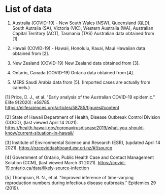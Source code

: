 # List of data
1. Australia (COVID-19) - New South Wales (NSW), Queensland (QLD), South Autralia (SA), Victoria (VIC), Western Australia (WA), Australian Capital Territory (ACT), Tasmania (TAS)
Australian data obtained from [1].

2. Hawaii (COVID-19) - Hawaii, Honolulu, Kauai, Maui
Hawaiian data obtained from [2].

3. New Zealand (COVID-19)
New Zealand data obtained from [3].

4. Ontario, Canada (COVID-19)
Ontaria data obtained from [4].

5. MERS
Saudi Arabia data from [5]. (Imported cases are actually from camels.)

[1] Price, D. J., et al. "Early analysis of the Australian COVID-19 epidemic." Elife 9(2020): e58785.
    https://elifesciences.org/articles/58785/figures#content

[2] State of Hawaii Department of Health, Disease Outbreak Control Division (DOCD), (last viewed April 14 2021).
    https://health.hawaii.gov/coronavirusdisease2019/what-you-should-know/current-situation-in-hawaii/

[3] Institute of Environmental Science and Research (ESR), (updated April 14 2021).
    https://nzcoviddashboard.esr.cri.nz/#!/source

[4] Government of Ontario, Public Health Case and Contact Management Solution (CCM), (last viewed March 31 2021).
    https://covid-19.ontario.ca/data/likely-source-infection

[5] Thompson, R. N., et al. "Improved inference of time-varying reproduction
numbers during infectious disease outbreaks." Epidemics 29 (2019).
